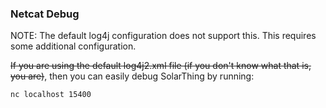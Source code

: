 ### Netcat Debug

NOTE: The default log4j configuration does not support this. This requires some additional configuration.

~~If you are using the default log4j2.xml file (if you don't know what that is, you are)~~,
then you can easily debug SolarThing by running:

```shell
nc localhost 15400
```
